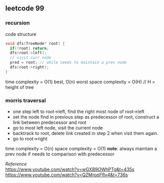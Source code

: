 leetcode 99
---------------------
### recursion ###
code structure
```cpp
void dfs(TreeNode* root) {
  if(!root) return;
  dfs(root->left);
  // visit curr node
  pred = root; // while needs to maintain a prev node
  dfs(root->right);
}
```
time complexity = O(1) best, O(n) worst
space complexity = O(H) // H = height of tree
### morris traversal ###
- one step left to root->left, find the right most node of root->left
- set the node find in previous step as predecessor of root, construct a link between predecessor and root
- go to most left node, visit the current node
- backtrack to root, delete link created in step 2 when visit them again.
- go to root->right
 
 time complexity = O(n)
 space complexity = O(1)
 **note**:
always maintain a prev node if needs to comparison with predecessor
 
*Reference*<br/>
https://www.youtube.com/watch?v=wGXB9OWhPTg&t=435s<br/>
https://www.youtube.com/watch?v=QZMropFflv4&t=736s
